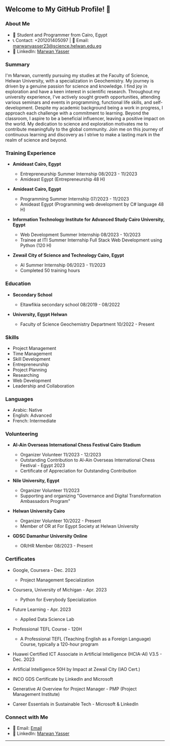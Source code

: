 ## Welcome to My GitHub Profile! 👋

### About Me
- 🚀 Student and Programmer from Cairo, Egypt
- 📞 Contact: +201201405097 | 📧 Email: marwanyasser23@science.helwan.edu.eg
- 💼 LinkedIn: [Marwan Yasser](www.linkedin.com/in/marwanyasser2005)

### Summary
I'm Marwan, currently pursuing my studies at the Faculty of Science, Helwan University, with a specialization in Geochemistry. My journey is driven by a genuine passion for science and knowledge. I find joy in exploration and have a keen interest in scientific research. Throughout my university experience, I've actively sought growth opportunities, attending various seminars and events in programming, functional life skills, and self-development. Despite my academic background being a work in progress, I approach each challenge with a commitment to learning. Beyond the classroom, I aspire to be a beneficial influencer, leaving a positive impact on the world. My dedication to science and exploration motivates me to contribute meaningfully to the global community. Join me on this journey of continuous learning and discovery as I strive to make a lasting mark in the realm of science and beyond.

### Training Experience
- **Amideast Cairo, Egypt**
  - Entrepreneurship Summer Internship 08/2023 - 11/2023
  - Amideast Egypt (Entrepreneurship 48 H)

- **Amideast Cairo, Egypt**
  - Programming Summer Internship 07/2023 - 11/2023
  - Amideast Egypt (Programming web development by C# language 48 H)

- **Information Technology Institute for Advanced Study Cairo University, Egypt**
  - Web Development Summer Internship 08/2023 - 10/2023
  - Trainee at ITI Summer Internship Full Stack Web Development using Python (120 H)

- **Zewail City of Science and Technology Cairo, Egypt**
  - AI Summer Internship 06/2023 - 11/2023
  - Completed 50 training hours

### Education
- **Secondary School**
  - Eltawfikia secondary school 08/2019 - 08/2022

- **University, Egypt Helwan**
  - Faculty of Science Geochemistry Department 10/2022 - Present

### Skills
- Project Management
- Time Management
- Skill Development
- Entrepreneurship
- Project Planning
- Researching
- Web Development
- Leadership and Collaboration

### Languages
- Arabic: Native
- English: Advanced
- French: Intermediate

### Volunteering
- **Al-Ain Overseas International Chess Festival Cairo Stadium**
  - Organizer Volunteer 11/2023 - 12/2023
  - Outstanding Contribution to Al-Ain Overseas International Chess Festival - Egypt 2023
  - Certificate of Appreciation for Outstanding Contribution

- **Nile University, Egypt**
  - Organizer Volunteer 11/2023
  - Supporting and organizing "Governance and Digital Transformation Ambassadors Program"

- **Helwan University Cairo**
  - Organizer Volunteer 10/2022 - Present
  - Member of OR at For Egypt Society at Helwan University

- **GDSC Damanhur University Online**
  - OR/HR Member 08/2023 - Present

### Certificates
- Google, Coursera - Dec. 2023
  - Project Management Specialization

- Coursera, University of Michigan - Apr. 2023
  - Python for Everybody Specialization

- Future Learning - Apr. 2023
  - Applied Data Science Lab

- Professional TEFL Course - 120H
  - A Professional TEFL (Teaching English as a Foreign Language) Course, typically a 120-hour program

- Huawei Certified ICT Associate in Artificial Intelligence (HCIA-AI) V3.5 - Dec. 2023

- Artificial Intelligence 50H by Impact at Zewail City (IAO Cert.)

- INCO GDS Certificate by LinkedIn and Microsoft

- Generative AI Overview for Project Manager - PMP (Project Management Institute)

- Career Essentials in Sustainable Tech - Microsoft & LinkedIn

### Connect with Me
- 📧 Email: [Email](marwanyasser23@science.helwan.edu.eg)
- 💼 LinkedIn: [Marwan Yasser](www.linkedin.com/in/marwanyasser2005)

---
